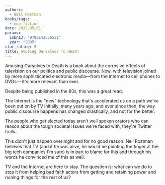 ```yaml
---
authors:
  - Neil Postman
books/tags:
  - non-fiction
date: 2022-05-01
params:
  isbn13: "9780143036531"
  year: "2005"
star_rating: 5
title: Amusing Ourselves To Death
---
```


Amusing Ourselves to Death is a book about the corrosive effects of television on our politics and public discourse. Now, with television joined by more sophisticated electronic media—from the Internet to cell phones to DVDs— it's more relevant than ever.

<!--more-->

Despite being published in the 80s, this was a great read.

The Internet is the "new" technology that's accelerated us on a path we've been put on by TV initially, many years ago, and ever since then, the way public discourse happens has changed drastically, and not for the better.

The people who get elected today aren't well spoken orators who can reason about the tough societal issues we're faced with, they're Twitter trolls.

This didn't just happen over night and for no good reason. Neil Postman believes that TV (and if he was alive, he would be pointing the finger at the big tech companies I'm sure) is in part to blame for this and through his words he convinced me of this as well.

TV and the Internet are here to stay. The question is: what can we do to stop it from helping bad faith actors from getting and retaining power and ruining things for the rest of us?
